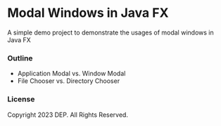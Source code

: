 # Modal Windows in Java FX

A simple demo project to demonstrate the usages of modal windows in Java FX

### Outline
- Application Modal vs. Window Modal
- File Chooser vs. Directory Chooser

### License
Copyright 2023 DEP. All Rights Reserved.